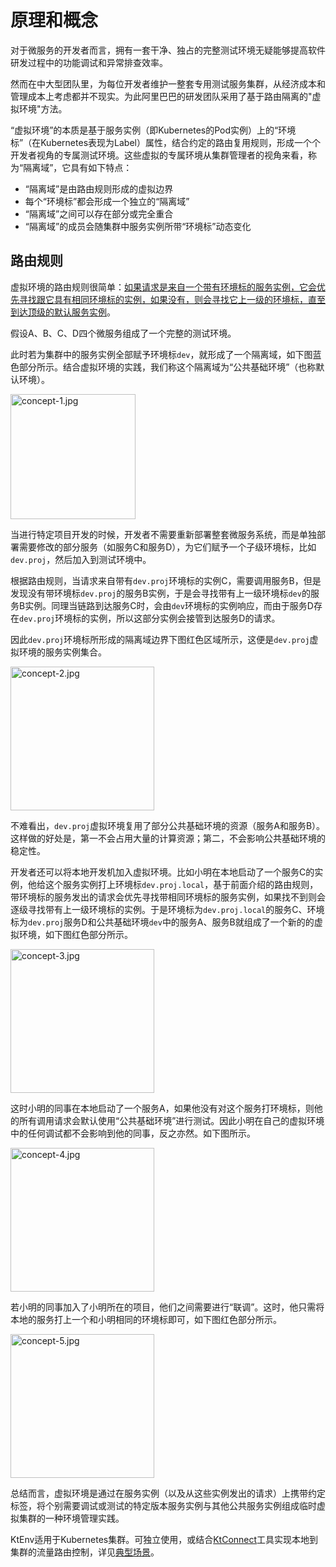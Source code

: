# 原理和概念

对于微服务的开发者而言，拥有一套干净、独占的完整测试环境无疑能够提高软件研发过程中的功能调试和异常排查效率。

然而在中大型团队里，为每位开发者维护一整套专用测试服务集群，从经济成本和管理成本上考虑都并不现实。为此阿里巴巴的研发团队采用了基于路由隔离的"虚拟环境"方法。

“虚拟环境”的本质是基于服务实例（即Kubernetes的Pod实例）上的“环境标”（在Kubernetes表现为Label）属性，结合约定的路由复用规则，形成一个个开发者视角的专属测试环境。这些虚拟的专属环境从集群管理者的视角来看，称为“隔离域”，它具有如下特点：

- “隔离域”是由路由规则形成的虚拟边界
- 每个“环境标”都会形成一个独立的“隔离域”
- “隔离域”之间可以存在部分或完全重合
- “隔离域”的成员会随集群中服务实例所带“环境标”动态变化

## 路由规则

虚拟环境的路由规则很简单：<u>如果请求是来自一个带有环境标的服务实例，它会优先寻找跟它具有相同环境标的实例，如果没有，则会寻找它上一级的环境标，直至到达顶级的默认服务实例</u>。

假设A、B、C、D四个微服务组成了一个完整的测试环境。

此时若为集群中的服务实例全部赋予环境标`dev`，就形成了一个隔离域，如下图蓝色部分所示。结合虚拟环境的实践，我们称这个隔离域为“公共基础环境”（也称默认环境）。

<img src="https://img.alicdn.com/imgextra/i1/O1CN01A2nZK71j6abhsJLmI_!!6000000004499-0-tps-548-644.jpg" alt="concept-1.jpg" height="200px"/>

当进行特定项目开发的时候，开发者不需要重新部署整套微服务系统，而是单独部署需要修改的部分服务（如服务C和服务D），为它们赋予一个子级环境标，比如`dev.proj`，然后加入到测试环境中。

根据路由规则，当请求来自带有`dev.proj`环境标的实例C，需要调用服务B，但是发现没有带环境标`dev.proj`的服务B实例，于是会寻找带有上一级环境标`dev`的服务B实例。同理当链路到达服务C时，会由`dev`环境标的实例响应，而由于服务D存在`dev.proj`环境标的实例，所以这部分实例会接管到达服务D的请求。

因此`dev.proj`环境标所形成的隔离域边界下图红色区域所示，这便是`dev.proj`虚拟环境的服务实例集合。

<img src="https://img.alicdn.com/imgextra/i3/O1CN01DQGCCp1qa5QOy0sYp_!!6000000005511-0-tps-830-770.jpg" alt="concept-2.jpg" height="230px"/>

不难看出，`dev.proj`虚拟环境复用了部分公共基础环境的资源（服务A和服务B）。这样做的好处是，第一不会占用大量的计算资源；第二，不会影响公共基础环境的稳定性。

开发者还可以将本地开发机加入虚拟环境。比如小明在本地启动了一个服务C的实例，他给这个服务实例打上环境标`dev.proj.local`，基于前面介绍的路由规则，带环境标的服务发出的请求会优先寻找带相同环境标的服务实例，如果找不到则会逐级寻找带有上一级环境标的实例。于是环境标为`dev.proj.local`的服务C、环境标为`dev.proj`服务D和公共基础环境`dev`中的服务A、服务B就组成了一个新的的虚拟环境，如下图红色部分所示。

<img src="https://img.alicdn.com/imgextra/i4/O1CN01utkpwx1bvs1k9I2Un_!!6000000003528-0-tps-1252-764.jpg" alt="concept-3.jpg" height="230px"/>

这时小明的同事在本地启动了一个服务A，如果他没有对这个服务打环境标，则他的所有调用请求会默认使用“公共基础环境”进行测试。因此小明在自己的虚拟环境中的任何调试都不会影响到他的同事，反之亦然。如下图所示。

<img src="https://img.alicdn.com/imgextra/i2/O1CN015T8H9D1gwqxAbHAP3_!!6000000004207-0-tps-1656-744.jpg" alt="concept-4.jpg" height="230px"/>

若小明的同事加入了小明所在的项目，他们之间需要进行“联调”。这时，他只需将本地的服务打上一个和小明相同的环境标即可，如下图红色部分所示。

<img src="https://img.alicdn.com/imgextra/i2/O1CN01EZ7VHu1pdv7fqmJ3B_!!6000000005384-0-tps-1640-762.jpg" alt="concept-5.jpg" height="230px"/>

总结而言，虚拟环境是通过在服务实例（以及从这些实例发出的请求）上携带约定标签，将个别需要调试或测试的特定版本服务实例与其他公共服务实例组成临时虚拟集群的一种环境管理实践。

KtEnv适用于Kubernetes集群。可独立使用，或结合[KtConnect](https://alibaba.github.io/kt-connect/)工具实现本地到集群的流量路由控制，详见[典型场景](zh-cn/doc/typical-scenario.md)。
